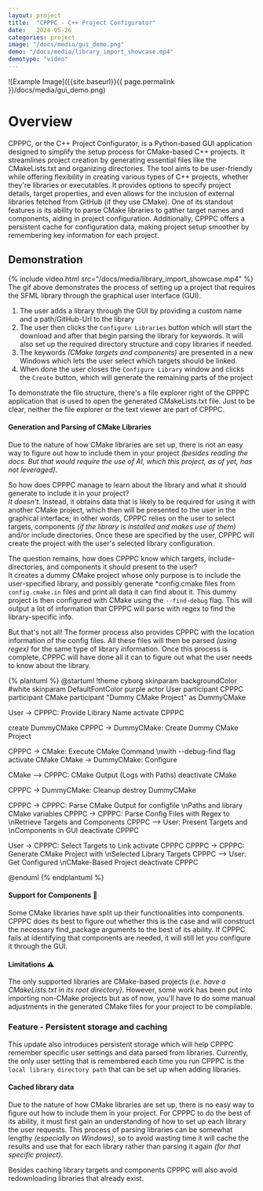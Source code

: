 ```yaml
---
layout: project
title:  "CPPPC - C++ Project Configurator"
date:   2024-05-26
categories: project
image: "/docs/media/gui_demo.png"
demo: "/docs/media/library_import_showcase.mp4"
demotype: "video"
---
```



![Example Image]({{site.baseurl}}{{ page.permalink }}/docs/media/gui_demo.png)

# Overview
CPPPC, or the C++ Project Configurator, is a Python-based GUI application designed to simplify the setup process for CMake-based C++ projects. It streamlines project creation by generating essential files like the CMakeLists.txt and organizing directories. The tool aims to be user-friendly while offering flexibility in creating various types of C++ projects, whether they're libraries or executables. It provides options to specify project details, target properties, and even allows for the inclusion of external libraries fetched from GitHub (if they use CMake). One of its standout features is its ability to parse CMake libraries to gather target names and components, aiding in project configuration. Additionally, CPPPC offers a persistent cache for configuration data, making project setup smoother by remembering key information for each project.

## Demonstration 
<!-- ![Shows the add library feature; downloads a library and configures it.]({{site.baseurl}}{{ page.permalink }}/docs/media/library_import_showcase.gif) -->
{% include video.html src="/docs/media/library_import_showcase.mp4" %}
The gif above demonstrates the process of setting up a project that requires the SFML library through the graphical user interface (GUI).
 
1. The user adds a library through the GUI by providing a custom name and a path/GitHub-Url to the library
2. The user then clicks the `Configure Libraries` button which will start the download and after that begin parsing the library for keywords. It will also set up the required directory structure and copy libraries if needed.
3. The keywords *(CMake targets and components)* are presented in a new Windows which lets the user select which targets should be linked. 
4. When done the user closes the `Configure Library` window and clicks the `Create` button, which will generate the remaining parts of the project 

To demonstrate the file structure, there's a file explorer right of the CPPPC application that is used to open the generated CMakeLists.txt file. Just to be clear, neither the file explorer or the text viewer are part of CPPPC.

#### Generation and Parsing of CMake Libraries 
Due to the nature of how CMake libraries are set up, there is not an easy way to figure out how to include them in your project *(besides reading the docs. But that would require the use of AI, which this project, as of yet, has not leveraged)*. 

So how does CPPPC manage to learn about the library and what it should generate to include it in your project?<br>
*It doesn't*. Instead, it obtains data that is likely to be required for using it with another CMake project, which then will be presented to the user in the graphical interface; in other words, CPPPC relies on the user to select targets, components *(if the library is installed and makes use of them)* and/or include directories. Once these are specified by the user, CPPPC will create the project with the user's selected library configuration.

The question remains, how does CPPPC know which targets, include-directories, and components it should present to the user?<br>
It creates a dummy CMake project whose only purpose is to include the user-specified library,  and possibly generate \*config.cmake files from `config.cmake.in` files and print all data it can find about it. This dummy project is then configured with CMake using the `--find-debug` flag. This will output a lot of information that CPPPC will parse with regex to find the library-specific info.

But that's not all! The former process also provides CPPPC with the location information of the config files. All these files will then be parsed *(using regex)* for the same type of library information. Once this process is complete, CPPPC will have done all it can to figure out what the user needs to know about the library. 



{% plantuml %}
@startuml
!theme cyborg
skinparam backgroundColor #white
skinparam DefaultFontColor purple
actor User
participant CPPPC
participant CMake
participant "Dummy CMake Project" as DummyCMake


User -> CPPPC: Provide Library Name
activate CPPPC

create DummyCMake
CPPPC -> DummyCMake: Create Dummy CMake Project

CPPPC -> CMake: Execute CMake Command \nwith --debug-find flag
activate CMake
CMake -> DummyCMake: Configure

CMake --> CPPPC: CMake Output (Logs with Paths)
deactivate CMake

CPPPC -> DummyCMake: Cleanup
destroy DummyCMake

CPPPC -> CPPPC: Parse CMake Output for configfile \nPaths and library CMake variables
CPPPC -> CPPPC: Parse Config Files with Regex to \nRetrieve Targets and Components
CPPPC --> User: Present Targets and \nComponents in GUI
deactivate CPPPC

User -> CPPPC: Select Targets to Link
activate CPPPC
CPPPC -> CPPPC: Generate CMake Project with \nSelected Library Targets
CPPPC --> User: Get Configured \nCMake-Based Project
deactivate CPPPC

@enduml
{% endplantuml %}



#### Support for Components  🧩
Some CMake libraries have split up their functionalities into components. CPPPC does its best to figure out whether this is the case and will construct the necessary find_package arguments to the best of its ability. If CPPPC fails at identifying that components are needed, it will still let you configure it through the GUI.

#### Limitations ⚠️
The only supported libraries are CMake-based projects *(i.e. have a CMakeLists.txt in its root directory)*.
However, some work has been put into importing non-CMake projects but as of now, you'll have to do some manual adjustments in the generated CMake files for your project to be compilable.


### Feature - Persistent storage and caching
This update also introduces persistent storage which will help CPPPC remember specific user settings and data parsed from libraries. 
Currently, the only user setting that is remembered each time you run CPPPC is the `local library directory path` that can be set up when adding libraries. 

#### Cached library data
Due to the nature of how CMake libraries are set up, there is no easy way to figure out how to include them in your project. 
For CPPPC to do the best of its ability, it must first gain an understanding of how to set up each library the user requests. 
This process of parsing libraries can be somewhat lengthy *(especially on Windows)*, so to avoid wasting time it will cache the results and use that for each library rather than parsing it again *(for that specific project)*. 

Besides caching library targets and components CPPPC will also avoid redownloading libraries that already exist.

